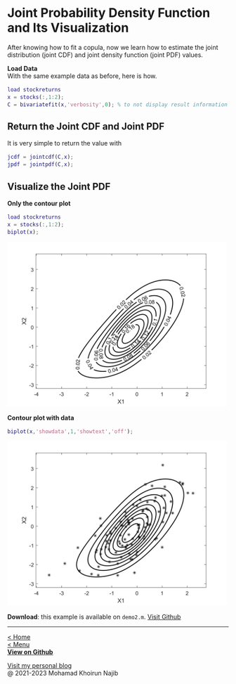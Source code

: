 # Joint Probability Density Function and Its Visualization

After knowing how to fit a copula, now we learn how to estimate the joint distribution (joint CDF) and joint density function (joint PDF) values.

**Load Data**\
With the same example data as before, here is how.

```matlab
load stockreturns
x = stocks(:,1:2);
C = bivariatefit(x,'verbosity',0); % to not display result information
```

## Return the Joint CDF and Joint PDF
It is very simple to return the value with

```matlab
jcdf = jointcdf(C,x);
jpdf = jointpdf(C,x);
```

## Visualize the Joint PDF

**Only the contour plot**

```matlab
load stockreturns
x = stocks(:,1:2);
biplot(x);
```

<img width=500px src="img/jpdfex1.jpg">

**Contour plot with data**

```matlab
biplot(x,'showdata',1,'showtext','off');
```

<img width=500px src="img/jpdfex2.jpg">

**Download**: this example is available on `demo2.m`. [Visit Github](https://github.com/mkhoirun-najiboi/mycopula)


---
[< Home](home.md)\
[< Menu](home.md#menu)\
[**View on Github**](https://github.com/mkhoirun-najiboi/mycopula)

[Visit my personal blog](https://emkanajib.blogspot.com/)\
@ 2021-2023 Mohamad Khoirun Najib
